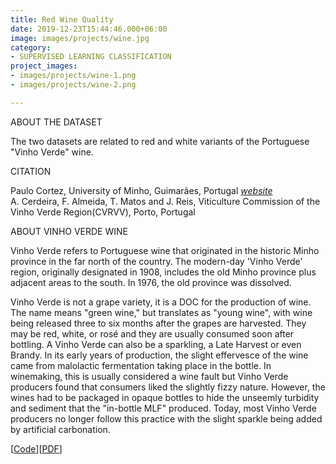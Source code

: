 ```yaml
---
title: Red Wine Quality
date: 2019-12-23T15:44:46.000+06:00
image: images/projects/wine.jpg
category:
- SUPERVISED LEARNING CLASSIFICATION
project_images:
- images/projects/wine-1.png
- images/projects/wine-2.png

---
```

ABOUT THE DATASET

The two datasets are related to red and white variants of the Portuguese "Vinho Verde" wine.

CITATION

Paulo Cortez, University of Minho, Guimarães, Portugal [_website_](http://www3.dsi.uminho.pt/pcortez)  
A. Cerdeira, F. Almeida, T. Matos and J. Reis, Viticulture Commission of the Vinho Verde Region(CVRVV), Porto, Portugal

ABOUT VINHO VERDE WINE

Vinho Verde refers to Portuguese wine that originated in the historic Minho province in the far north of the country. The modern-day 'Vinho Verde' region, originally designated in 1908, includes the old Minho province plus adjacent areas to the south. In 1976, the old province was dissolved.

Vinho Verde is not a grape variety, it is a DOC for the production of wine. The name means "green wine," but translates as "young wine", with wine being released three to six months after the grapes are harvested. They may be red, white, or rosé and they are usually consumed soon after bottling. A Vinho Verde can also be a sparkling, a Late Harvest or even Brandy. In its early years of production, the slight effervesce of the wine came from malolactic fermentation taking place in the bottle. In winemaking, this is usually considered a wine fault but Vinho Verde producers found that consumers liked the slightly fizzy nature. However, the wines had to be packaged in opaque bottles to hide the unseemly turbidity and sediment that the "in-bottle MLF" produced. Today, most Vinho Verde producers no longer follow this practice with the slight sparkle being added by artificial carbonation.

\[[Code](https://github.com/VIMALRANJEEV/my_work/blob/master/IBM/wine_quality/wine_quality.ipynb)\]\[[PDF](https://github.com/VIMALRANJEEV/my_work/blob/master/IBM/wine_quality/wine_quality.pdf)\]